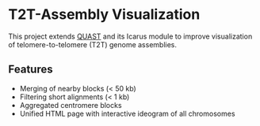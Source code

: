 # T2T-Assembly Visualization

This project extends [QUAST](https://github.com/ablab/quast) and its Icarus module to improve visualization of telomere-to-telomere (T2T) genome assemblies.

## Features

- Merging of nearby blocks (< 50 kb)
- Filtering short alignments (< 1 kb)
- Aggregated centromere blocks
- Unified HTML page with interactive ideogram of all chromosomes

